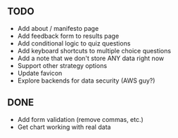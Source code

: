 ## TODO

- Add about / manifesto page
- Add feedback form to results page
- Add conditional logic to quiz questions
- Add keyboard shortcuts to multiple choice questions
- Add a note that we don't store ANY data right now
- Support other strategy options
- Update favicon
- Explore backends for data security (AWS guy?)

## DONE

- Add form validation (remove commas, etc.)
- Get chart working with real data
